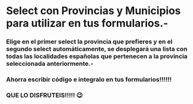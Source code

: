 # Select con Provincias y Municipios para utilizar en tus formularios.-

### Elige en el primer select la provincia que prefieres y en el segundo select automáticamente, se desplegará una lista con todas las localidades españolas que pertenecen a la provincia seleccionada anteriormente.-

### Ahorra escribir código e integralo en tus formularios!!!!!!

### QUE LO DISFRUTEIS!!!!! :wink:
